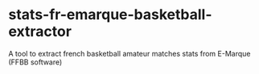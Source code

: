 # stats-fr-emarque-basketball-extractor
A tool to extract french basketball amateur matches stats from E-Marque (FFBB software)
